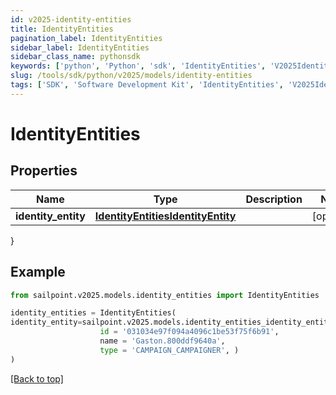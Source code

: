```yaml
---
id: v2025-identity-entities
title: IdentityEntities
pagination_label: IdentityEntities
sidebar_label: IdentityEntities
sidebar_class_name: pythonsdk
keywords: ['python', 'Python', 'sdk', 'IdentityEntities', 'V2025IdentityEntities'] 
slug: /tools/sdk/python/v2025/models/identity-entities
tags: ['SDK', 'Software Development Kit', 'IdentityEntities', 'V2025IdentityEntities']
---
```


# IdentityEntities


## Properties

Name | Type | Description | Notes
------------ | ------------- | ------------- | -------------
**identity_entity** | [**IdentityEntitiesIdentityEntity**](identity-entities-identity-entity) |  | [optional] 
}

## Example

```python
from sailpoint.v2025.models.identity_entities import IdentityEntities

identity_entities = IdentityEntities(
identity_entity=sailpoint.v2025.models.identity_entities_identity_entity.IdentityEntities_identityEntity(
                    id = '031034e97f094a4096c1be53f75f6b91', 
                    name = 'Gaston.800ddf9640a', 
                    type = 'CAMPAIGN_CAMPAIGNER', )
)

```
[[Back to top]](#) 

